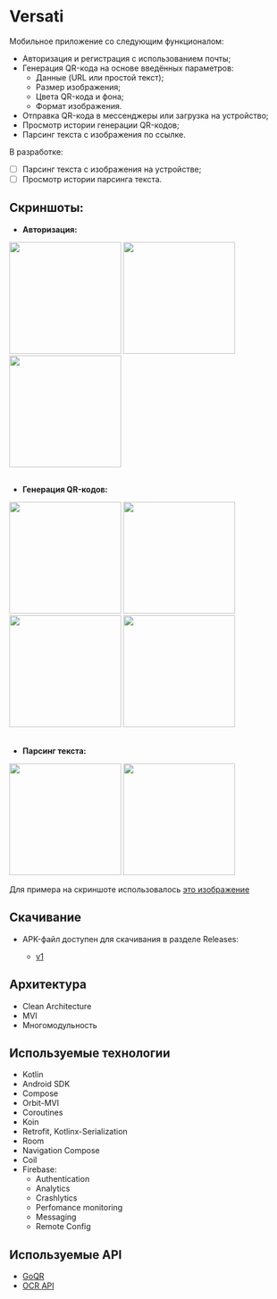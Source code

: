 # Versati

  Мобильное приложение со следующим функционалом:
* Авторизация и регистрация с использованием почты;
* Генерация QR-кода на основе введённых параметров:
  - Данные (URL или простой текст);
  - Размер изображения;
  - Цвета QR-кода и фона;
  - Формат изображения.
* Отправка QR-кода в мессенджеры или загрузка на устройство;
* Просмотр истории генерации QR-кодов;
* Парсинг текста с изображения по ссылке.

В разработке:
* [ ] Парсинг текста с изображения на устройстве;
* [ ] Просмотр истории парсинга текста.

## Скриншоты:
* **Авторизация:**
<image src='https://github.com/arshapshap/versati/assets/48681339/5ef80259-70fc-405c-a96b-35dbeddc55f8' width=200 />
<image src='https://github.com/arshapshap/versati/assets/48681339/a94402f1-882a-4377-87d7-7a3f76dfe3bb' width=200 />
<image src='https://github.com/arshapshap/versati/assets/48681339/7b703312-df6a-4740-9e1a-eec948a621cd' width=200 />
<br>
<br>

* **Генерация QR-кодов:**

<image src='https://github.com/arshapshap/versati/assets/48681339/d8fd7512-c40c-4094-9d69-5436da73cfb8' width=200 />
<image src='https://github.com/arshapshap/versati/assets/48681339/298e335d-6840-4d25-9dcf-56de8dd89eec' width=200 />
<image src='https://github.com/arshapshap/versati/assets/48681339/c3abb274-592a-4af3-adcd-97b3ad6b0e38' width=200 />
<image src='https://github.com/arshapshap/versati/assets/48681339/459f374a-7d72-495b-8348-6b9defb1eeaa' width=200 />
<br>
<br>

* **Парсинг текста:**

<image src='https://github.com/arshapshap/versati/assets/48681339/48e0ac3e-c277-4696-a823-78d537bf2064' width=200 />
<image src='https://github.com/arshapshap/versati/assets/48681339/78de3aee-8502-4c4f-b1e7-5b029edbe079' width=200 />

Для примера на скриншоте использовалось [это изображение](https://favim.com/pd/s6/orig/61/text-harry-potter-hermione-Favim.com-576725.jpg)

## Скачивание
      
  * APK-файл доступен для скачивания в разделе Releases:

    - [v1](https://github.com/arshapshap/versati/releases/tag/v1)

## Архитектура
* Clean Architecture
* MVI
* Многомодульность

## Используемые технологии
* Kotlin
* Android SDK
* Compose
* Orbit-MVI
* Coroutines
* Koin
* Retrofit, Kotlinx-Serialization
* Room
* Navigation Compose
* Coil
* Firebase:
  - Authentication
  - Analytics
  - Crashlytics
  - Perfomance monitoring
  - Messaging
  - Remote Config

## Используемые API
* [GoQR](https://goqr.me/api/)
* [OCR API](https://ocr.space/OCRAPI)

